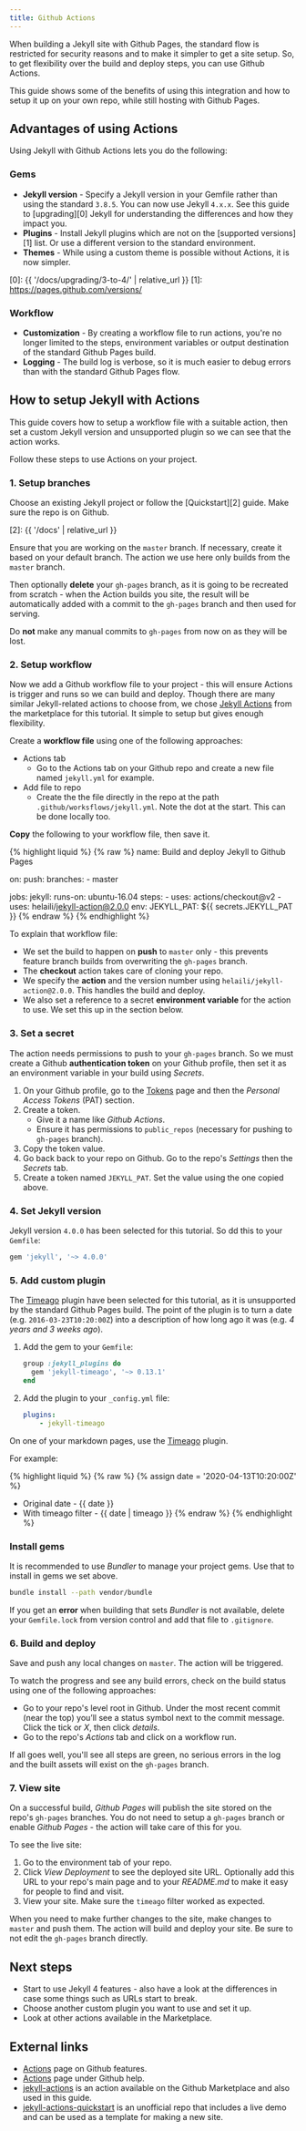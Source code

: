 ```yaml
---
title: Github Actions
---
```


When building a Jekyll site with Github Pages, the standard flow is restricted for security reasons
and to make it simpler to get a site setup. So, to get flexibility over the build and deploy steps,
you can use Github Actions.

This guide shows some of the benefits of using this integration and how to setup it up on your own
repo, while still hosting with Github Pages.


## Advantages of using Actions

Using Jekyll with Github Actions lets you do the following:

### Gems

- **Jekyll version** - Specify a Jekyll version in your Gemfile rather than using the standard
  `3.8.5`. You can now use Jekyll `4.x.x`. See this guide to [upgrading][0] Jekyll for understanding the differences and how they impact you.
- **Plugins** - Install Jekyll plugins which are not on the [supported versions][1] list. Or use a
  different version to the standard environment.
- **Themes** - While using a custom theme is possible without Actions, it is now simpler.

[0]: {{ '/docs/upgrading/3-to-4/' | relative_url }}
[1]: https://pages.github.com/versions/

### Workflow

- **Customization** - By creating a workflow file to run actions, you're no longer limited to the
  steps, environment variables or output destination of the standard Github Pages build.
- **Logging** - The build log is verbose, so it is much easier to debug errors than with the
  standard Github Pages flow.


## How to setup Jekyll with Actions

This guide covers how to setup a workflow file with a suitable action, then set a custom Jekyll
version and unsupported plugin so we can see that the action works.

Follow these steps to use Actions on your project.

### 1. Setup branches

Choose an existing Jekyll project or follow the [Quickstart][2] guide. Make sure the repo is on
Github.

[2]: {{ '/docs' | relative_url }}

Ensure that you are working on the `master` branch. If necessary, create it based on your default
branch. The action we use here only builds from the `master` branch.

Then optionally **delete** your `gh-pages` branch, as it is going to be recreated from scratch -
when the Action builds you site, the result will be automatically added with a commit to the
`gh-pages` branch and then used for serving.

Do **not** make any manual commits to `gh-pages` from now on as they will be lost.


### 2. Setup workflow

Now we add a Github workflow file to your project - this will ensure Actions is trigger and runs so
we can build and deploy. Though there are many similar Jekyll-related actions to choose from, we
chose [Jekyll Actions][3] from the marketplace for this tutorial. It simple to setup but gives
enough flexibility.

[3]: https://github.com/marketplace/actions/jekyll-actions

Create a **workflow file** using one of the following approaches:

- Actions tab
  - Go to the Actions tab on your Github repo and create a new file named `jekyll.yml` for example.
- Add file to repo
  - Create the the file directly in the repo at the path `.github/worksflows/jekyll.yml`. Note the
    dot at the start. This can be done locally too.

**Copy** the following to your workflow file, then save it.

{% highlight liquid %}
{% raw %}
name: Build and deploy Jekyll to Github Pages

on:
  push:
    branches:
      - master

jobs:
  jekyll:
    runs-on: ubuntu-16.04
    steps:
      - uses: actions/checkout@v2
      - uses: helaili/jekyll-action@2.0.0
        env:
          JEKYLL_PAT: ${{ secrets.JEKYLL_PAT }}
{% endraw %}
{% endhighlight %}

To explain that workflow file:

- We set the build to happen on **push** to `master` only - this prevents feature branch builds from
  overwriting the `gh-pages` branch.
- The **checkout** action takes care of cloning your repo.
- We specify the **action** and the version number using `helaili/jekyll-action@2.0.0`. This handles
  the build and deploy.
- We also set a reference to a secret **environment variable** for the action to use. We set this up
  in the section below.


### 3. Set a secret

The action needs permissions to push to your `gh-pages` branch. So we must create a Github
**authentication token** on your Github profile, then set it as an environment variable in your
build using _Secrets_.

1. On your Github profile, go to the [Tokens][4] page and then the _Personal Access Tokens_ (PAT)
   section.
2. Create a token.
    - Give it a name like _Github Actions_.
    - Ensure it has permissions to `public_repos` (necessary for pushing to `gh-pages` branch).
3. Copy the token value.
4. Go back back to your repo on Github. Go to the repo's _Settings_ then the _Secrets_ tab.
5. Create a token named `JEKYLL_PAT`. Set the value using the one copied above.

[4]: https://github.com/settings/tokens


### 4. Set Jekyll version

Jekyll version `4.0.0` has been selected for this tutorial. So dd this to your `Gemfile`:

```ruby
gem 'jekyll', '~> 4.0.0'
```


### 5. Add custom plugin

The [Timeago][5] plugin have been selected for this tutorial, as it is unsupported by the standard
Github Pages build. The point of the plugin is to turn a date (e.g. `2016-03-23T10:20:00Z`) into a
description of how long ago it was (e.g. _4 years and 3 weeks ago_).


1. Add the gem to your `Gemfile`:
    ```ruby
    group :jekyll_plugins do
      gem 'jekyll-timeago', '~> 0.13.1'
    end
    ```
2. Add the plugin to your `_config.yml` file:
    ```yaml
    plugins:
        - jekyll-timeago
    ```

On one of your markdown pages, use the [Timeago][5] plugin.

For example:

{% highlight liquid %}
{% raw %}
{% assign date = '2020-04-13T10:20:00Z' %}

- Original date - {{ date }}
- With timeago filter - {{ date | timeago }}
{% endraw %}
{% endhighlight %}

[5]: https://rubygems.org/gems/jekyll-timeago


### Install gems

It is recommended to use _Bundler_ to manage your project gems. Use that to install in gems we set
above.

```sh
bundle install --path vendor/bundle
```

If you get an **error** when building that sets _Bundler_ is not available, delete your `Gemfile.lock`
from version control and add that file to `.gitignore`.


### 6. Build and deploy

Save and push any local changes on `master`. The action will be triggered.

To watch the progress and see any build errors, check on the build status using one of the following
approaches:

- Go to your repo's level root in Github. Under the most recent commit (near the top) you’ll see a
  status symbol next to the commit message. Click the tick or _X_, then click _details_.
- Go to the repo's _Actions_ tab and click on a workflow run.

If all goes well, you'll see all steps are green, no serious errors in the log and the built assets
will exist on the `gh-pages` branch.


### 7. View site

On a successful build, _Github Pages_ will publish the site stored on the repo's `gh-pages`
branches. You do not need to setup a `gh-pages` branch or enable _Github Pages_ - the action will
take care of this for you.

To see the live site:

1. Go to the environment tab of your repo.
2. Click _View Deployment_ to see the deployed site URL. Optionally add this URL to your repo's main
   page and to your _README.md_ to make it easy for people to find and visit.
4. View your site. Make sure the `timeago` filter worked as expected.

When you need to make further changes to the site, make changes to `master` and push them. The
action will build and deploy your site. Be sure to not edit the `gh-pages` branch directly.


## Next steps

- Start to use Jekyll 4 features - also have a look at the differences in case some things such as URLs start to break.
- Choose another custom plugin you want to use and set it up.
- Look at other actions available in the Marketplace.


## External links

- [Actions][6] page on Github features.
- [Actions][7] page under Github help.
- [jekyll-actions][3] is an action available on the Github Marketplace and also used in this guide.
- [jekyll-actions-quickstart][8] is an unofficial repo that includes a live demo and can be used as
  a template for making a new site.

[6]: https://github.com/features/actions
[7]: https://help.github.com/en/actions
[8]: https://github.com/MichaelCurrin/jekyll-actions-quickstart
